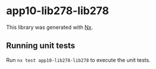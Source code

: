 # app10-lib278-lib278

This library was generated with [Nx](https://nx.dev).

## Running unit tests

Run `nx test app10-lib278-lib278` to execute the unit tests.
